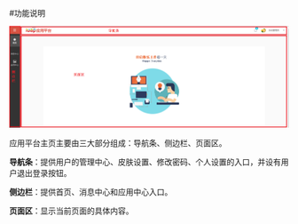 #功能说明

![](/articles/application/1-/images/image3.png) 

应用平台主页主要由三大部分组成：导航条、侧边栏、页面区。

**导航条**：提供用户的管理中心、皮肤设置、修改密码、个人设置的入口，并设有用户退出登录按钮。

**侧边栏**：提供首页、消息中心和应用中心入口。

**页面区**：显示当前页面的具体内容。
